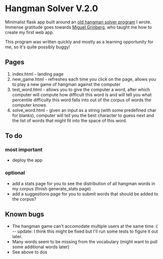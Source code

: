 # Hangman Solver V.2.0

Minimalist flask app built around an [old hangman solver program](https://github.com/angelinahli/hangman-solver) I wrote. Immense gratitude goes towards [Miguel Grinberg](https://blog.miguelgrinberg.com/post/the-flask-mega-tutorial-part-i-hello-world), who taught me how to create my first web app. 

This program was written quickly and mostly as a learning opportunity for me, so it's quite possibly buggy!

## Pages

1. index.html - landing page
2. new_game.html - refreshes each time you click on the page, allows you to play a new game of hangman against the computer
3. test_word.html - allows you to give the computer a word, after which computer will compute how difficult this word is and will tell you what percentile difficulty this word falls into out of the corpus of words the computer knows.
4. solve_word.html - given an input as a string (with some predefined char for blanks), computer will tell you the best character to guess next and the list of words that might fit into the space of this word.

## To do

### most important
* deploy the app

### optional
* add a stats page for you to see the distribution of all hangman words in my corpus (finish generate_stats page)
* add a suggestions page for you to submit words that should be added to the corpus?

## Known bugs
* The hangman game can't accomodate multiple users at the same time :( -- update: I think this might be fixed but I'll run some tests to figure it out later.
* Many words seem to be missing from the vocabulary (might want to pull some additional words later)
* See above to dos